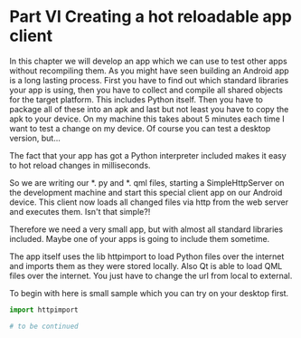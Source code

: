 # Part VI Creating a hot reloadable app client
In this chapter we will develop an app which we can use to test other apps without recompiling them.
As you might have seen building an Android app is a long lasting process.
First you have to find out which standard libraries your app is using, then you have to collect and compile all shared objects for the target platform. This includes Python itself. Then you have to package all of these into an apk and last but not least you have to copy the apk to your device.
On my machine this takes about 5 minutes each time I want to test a change on my device.
Of course you can test a desktop version, but...

The fact that your app has got a Python interpreter included makes it easy to hot reload changes in milliseconds.

So we are writing our *. py and *. qml files, starting a SimpleHttpServer on the development machine and start this special client app on our Android device. This client now loads all changed files via http from the web server and executes them. Isn't that simple?!

Therefore we need a very small app, but with almost all standard libraries included. Maybe one of your apps is going to include them sometime. 

The app itself uses the lib httpimport to load Python files over the internet and imports them as they were stored locally. Also Qt is able to load QML files over the internet. You just have to change the url from local to external.

To begin with here is small sample which you can try on your desktop first.
```python
import httpimport

# to be continued
```